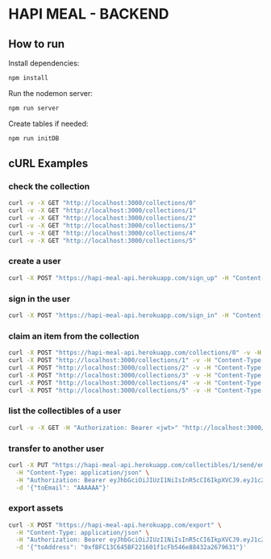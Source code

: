 # HAPI MEAL - BACKEND

## How to run

Install dependencies:

```bash
npm install
```

Run the nodemon server:

```bash
npm run server
```

Create tables if needed:

```bash
npm run initDB
```

## cURL Examples

### check the collection

```bash
curl -v -X GET "http://localhost:3000/collections/0"
curl -v -X GET "http://localhost:3000/collections/1"
curl -v -X GET "http://localhost:3000/collections/2"
curl -v -X GET "http://localhost:3000/collections/3"
curl -v -X GET "http://localhost:3000/collections/4"
curl -v -X GET "http://localhost:3000/collections/5"
```

### create a user

```bash
curl -X POST "https://hapi-meal-api.herokuapp.com/sign_up" -H "Content-Type: application/json" -d '{"email": "AAAAAA", "password": "aaaaaaaaaa"}'
```

### sign in the user

```bash
curl -X POST "https://hapi-meal-api.herokuapp.com/sign_in" -H "Content-Type: application/json" -d '{"email": "AAAAAA", "password": "aaaaaaaaaa"}'
```

### claim an item from the collection

```bash
curl -X POST "https://hapi-meal-api.herokuapp.com/collections/0" -v -H "Content-Type: application/json" -H "Authorization: Bearer eyJhbGciOiJIUzI1NiIsInR5cCI6IkpXVCJ9.eyJ1c2VyX2lkIjoxOSwiaWF0IjoxNjY3MTA0OTUzLCJleHAiOjE2NjcxMDg1NTN9.oR5hXML2wzImWRLqC7lPNE8tbY_IxgciexvTvGi1ycs"
curl -X POST "http://localhost:3000/collections/1" -v -H "Content-Type: application/json" -H "Authorization: Bearer <jwt>"
curl -X POST "http://localhost:3000/collections/2" -v -H "Content-Type: application/json" -H "Authorization: Bearer <jwt>"
curl -X POST "http://localhost:3000/collections/3" -v -H "Content-Type: application/json" -H "Authorization: Bearer <jwt>"
curl -X POST "http://localhost:3000/collections/4" -v -H "Content-Type: application/json" -H "Authorization: Bearer <jwt>"
curl -X POST "http://localhost:3000/collections/5" -v -H "Content-Type: application/json" -H "Authorization: Bearer <jwt>"
```

### list the collectibles of a user

```bash
curl -v -X GET -H "Authorization: Bearer <jwt>" "http://localhost:3000/collectibles"
```

### transfer to another user

```bash
curl -X PUT "https://hapi-meal-api.herokuapp.com/collectibles/1/send/email" \
  -H "Content-Type: application/json" \
  -H "Authorization: Bearer eyJhbGciOiJIUzI1NiIsInR5cCI6IkpXVCJ9.eyJ1c2VyX2lkIjoxNywiaWF0IjoxNjY3MTA0NzU4LCJleHAiOjE2NjcxMDgzNTh9.UM7qQSPEG7uJFau1_R6reso0TudhXXctatD6kIMV7Lg" \
  -d '{"toEmail": "AAAAAA"}'
```

### export assets

```bash
curl -X POST "https://hapi-meal-api.herokuapp.com/export" \
  -H "Content-Type: application/json" \
  -H "Authorization: Bearer eyJhbGciOiJIUzI1NiIsInR5cCI6IkpXVCJ9.eyJ1c2VyX2lkIjoxOSwiaWF0IjoxNjY3MTA2NzYxLCJleHAiOjE2NjcxMTAzNjF9.wI29A92kewrgjE_fVVOXNomzNVUdDnwDF9DHkRyJ_H0" \
  -d '{"toAddress": "0xfBFC13C645BF221601f1cFb546e88432a2679631"}'
```

